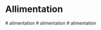# Allimentation
 
#   a l i m e n t a t i o n  
 #   a l i m e n t a t i o n  
 #   a l i m e n t a t i o n  
 